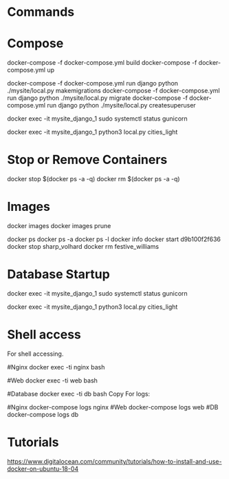 # Commands

# Compose
docker-compose -f docker-compose.yml build
docker-compose -f docker-compose.yml up

docker-compose -f docker-compose.yml run django python ./mysite/local.py makemigrations
docker-compose -f docker-compose.yml run django python ./mysite/local.py migrate
docker-compose -f docker-compose.yml run django python ./mysite/local.py createsuperuser


docker exec -it mysite_django_1 sudo systemctl status gunicorn

docker exec -it mysite_django_1 python3 local.py cities_light


# Stop or Remove Containers
docker stop $(docker ps -a -q)
docker rm $(docker ps -a -q)

# Images
docker images
docker images prune


docker ps
docker ps -a
docker ps -l
docker info
docker start d9b100f2f636
docker stop sharp_volhard
docker rm festive_williams




# Database Startup
docker exec -it mysite_django_1 sudo systemctl status gunicorn

docker exec -it mysite_django_1 python3 local.py cities_light


# Shell access
For shell accessing.

#Nginx
docker exec -ti nginx bash

#Web
docker exec -ti web bash

#Database
docker exec -ti db bash
Copy
For logs:

#Nginx
docker-compose logs nginx
#Web
docker-compose logs web
#DB
docker-compose logs db



# Tutorials
https://www.digitalocean.com/community/tutorials/how-to-install-and-use-docker-on-ubuntu-18-04
